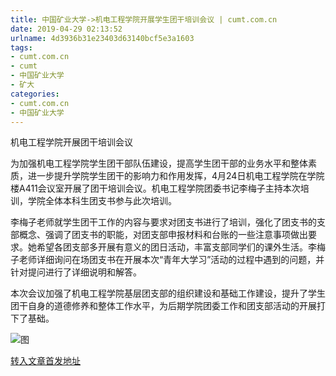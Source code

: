 ```yaml
---
title: 中国矿业大学->机电工程学院开展学生团干培训会议 | cumt.com.cn
date: 2019-04-29 02:13:52
urlname: 4d3936b31e23403d63140bcf5e3a1603
tags: 
- cumt.com.cn
- cumt
- 中国矿业大学
- 矿大
categories:
- cumt.com.cn
- 中国矿业大学
---
```


机电工程学院开展团干培训会议

为加强机电工程学院学生团干部队伍建设，提高学生团干部的业务水平和整体素质，进一步提升学院学生团干的影响力和作用发挥，4月24日机电工程学院在学院楼A411会议室开展了团干培训会议。机电工程学院团委书记李梅子主持本次培训，学院全体本科生团支书参与此次培训。

李梅子老师就学生团干工作的内容与要求对团支书进行了培训，强化了团支书的支部概念、强调了团支书的职能，对团支部申报材料和台账的一些注意事项做出要求。她希望各团支部多开展有意义的团日活动，丰富支部同学们的课外生活。李梅子老师详细询问在场团支书在开展本次“青年大学习”活动的过程中遇到的问题，并针对提问进行了详细说明和解答。

本次会议加强了机电工程学院基层团支部的组织建设和基础工作建设，提升了学生团干自身的道德修养和整体工作水平，为后期学院团委工作和团支部活动的开展打下了基础。

![图](http://xwzx.cumt.edu.cn/_upload/article/images/88/0f/8b5522464a4792aa553b7247530d/1c10ffd3-e300-4313-8037-9ba38a595f52.jpg)

[转入文章首发地址](http://xwzx.cumt.edu.cn/f7/58/c523a522072/page.htm)